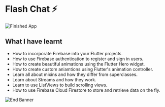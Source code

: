 
# Flash Chat ⚡️


![Finished App](https://github.com/londonappbrewery/Images/blob/master/flash_chat_flutter_demo.gif)

## What I have learnt

- How to incorporate Firebase into your Flutter projects.
- How to use Firebase authentication to register and sign in users.
- How to create beautiful animations using the Flutter Hero widget.
- How to create custom aniamtions using Flutter's animation controller. 
- Learn all about mixins and how they differ from superclasses.
- Learn about Streams and how they work.
- Learn to use ListViews to build scrolling views.
- How to use Firebase Cloud Firestore to store and retrieve data on the fly.




![End Banner](https://github.com/londonappbrewery/Images/blob/master/readme-end-banner.png)
